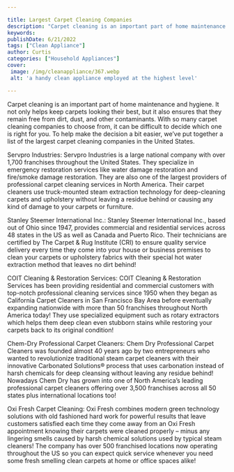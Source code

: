 ```yaml
---

title: Largest Carpet Cleaning Companies
description: "Carpet cleaning is an important part of home maintenance and hygiene. It not only helps keep carpets looking their best, but it al...learn more about it now"
keywords: 
publishDate: 6/21/2022
tags: ["Clean Appliance"]
author: Curtis
categories: ["Household Appliances"]
cover: 
 image: /img/cleanappliance/367.webp
 alt: 'a handy clean appliance employed at the highest level'

---
```


Carpet cleaning is an important part of home maintenance and hygiene. It not only helps keep carpets looking their best, but it also ensures that they remain free from dirt, dust, and other contaminants. With so many carpet cleaning companies to choose from, it can be difficult to decide which one is right for you. To help make the decision a bit easier, we’ve put together a list of the largest carpet cleaning companies in the United States.

Servpro Industries: Servpro Industries is a large national company with over 1,700 franchises throughout the United States. They specialize in emergency restoration services like water damage restoration and fire/smoke damage restoration. They are also one of the largest providers of professional carpet cleaning services in North America. Their carpet cleaners use truck-mounted steam extraction technology for deep-cleaning carpets and upholstery without leaving a residue behind or causing any kind of damage to your carpets or furniture. 

Stanley Steemer International Inc.: Stanley Steemer International Inc., based out of Ohio since 1947, provides commercial and residential services across 48 states in the US as well as Canada and Puerto Rico. Their technicians are certified by The Carpet & Rug Institute (CRI) to ensure quality service delivery every time they come into your house or business premises to clean your carpets or upholstery fabrics with their special hot water extraction method that leaves no dirt behind! 

COIT Cleaning & Restoration Services: COIT Cleaning & Restoration Services has been providing residential and commercial customers with top-notch professional cleaning services since 1950 when they began as California Carpet Cleaners in San Francisco Bay Area before eventually expanding nationwide with more than 50 franchises throughout North America today! They use specialized equipment such as rotary extractors which helps them deep clean even stubborn stains while restoring your carpets back to its original condition! 

Chem-Dry Professional Carpet Cleaners: Chem Dry Professional Carpet Cleaners was founded almost 40 years ago by two entrepreneurs who wanted to revolutionize traditional steam carpet cleaners with their innovative Carbonated Solutions® process that uses carbonation instead of harsh chemicals for deep cleansing without leaving any residue behind! Nowadays Chem Dry has grown into one of North America’s leading professional carpet cleaners offering over 3,500 franchises across all 50 states plus international locations too! 

 Oxi Fresh Carpet Cleaning: Oxi Fresh combines modern green technology solutions with old fashioned hard work for powerful results that leave customers satisfied each time they come away from an Oxi Fresh appointment knowing their carpets were cleaned properly – minus any lingering smells caused by harsh chemical solutions used by typical steam cleaners! The company has over 500 franchised locations now operating throughout the US so you can expect quick service whenever you need some fresh smelling clean carpets at home or office spaces alike!
